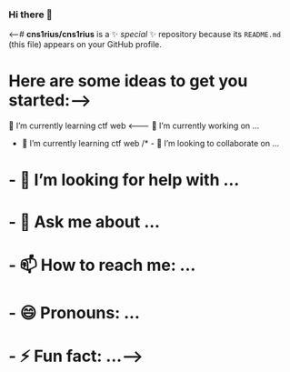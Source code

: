 ### Hi there 👋


<--# **cns1rius/cns1rius** is a ✨ _special_ ✨ repository because its `README.md` (this file) appears on your GitHub profile.

# Here are some ideas to get you started:-->
🌱 I’m currently learning ctf web
<--- 🔭 I’m currently working on ...
- 🌱 I’m currently learning ctf web
/* - 👯 I’m looking to collaborate on ...
# - 🤔 I’m looking for help with ...
# - 💬 Ask me about ...
#  - 📫 How to reach me: ...
# - 😄 Pronouns: ...
# - ⚡ Fun fact: ...-->

